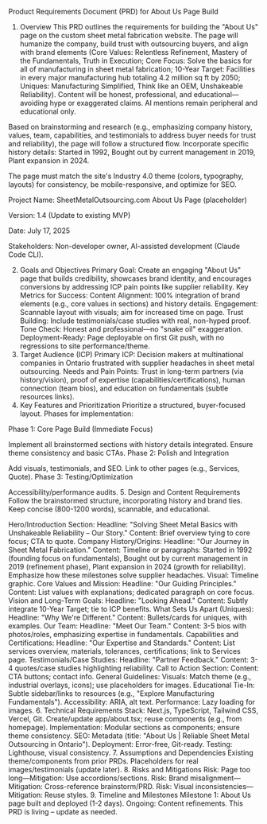 Product Requirements Document (PRD) for About Us Page Build
1. Overview
This PRD outlines the requirements for building the "About Us" page on the custom sheet metal fabrication website. The page will humanize the company, build trust with outsourcing buyers, and align with brand elements (Core Values: Relentless Refinement, Mastery of the Fundamentals, Truth in Execution; Core Focus: Solve the basics for all of manufacturing in sheet metal fabrication; 10-Year Target: Facilities in every major manufacturing hub totaling 4.2 million sq ft by 2050; Uniques: Manufacturing Simplified, Think like an OEM, Unshakeable Reliability). Content will be honest, professional, and educational—avoiding hype or exaggerated claims. AI mentions remain peripheral and educational only.

Based on brainstorming and research (e.g., emphasizing company history, values, team, capabilities, and testimonials to address buyer needs for trust and reliability), the page will follow a structured flow. Incorporate specific history details: Started in 1992, Bought out by current management in 2019, Plant expansion in 2024.

The page must match the site's Industry 4.0 theme (colors, typography, layouts) for consistency, be mobile-responsive, and optimize for SEO.

Project Name: SheetMetalOutsourcing.com About Us Page (placeholder)

Version: 1.4 (Update to existing MVP)

Date: July 17, 2025

Stakeholders: Non-developer owner, AI-assisted development (Claude Code CLI).

2. Goals and Objectives
Primary Goal: Create an engaging "About Us" page that builds credibility, showcases brand identity, and encourages conversions by addressing ICP pain points like supplier reliability.
Key Metrics for Success:
Content Alignment: 100% integration of brand elements (e.g., core values in sections) and history details.
Engagement: Scannable layout with visuals; aim for increased time on page.
Trust Building: Include testimonials/case studies with real, non-hyped proof.
Tone Check: Honest and professional—no "snake oil" exaggeration.
Deployment-Ready: Page deployable on first Git push, with no regressions to site performance/theme.
3. Target Audience (ICP)
Primary ICP: Decision makers at multinational companies in Ontario frustrated with supplier headaches in sheet metal outsourcing.
Needs and Pain Points: Trust in long-term partners (via history/vision), proof of expertise (capabilities/certifications), human connection (team bios), and education on fundamentals (subtle resources links).
4. Key Features and Prioritization
Prioritize a structured, buyer-focused layout. Phases for implementation:

Phase 1: Core Page Build (Immediate Focus)

Implement all brainstormed sections with history details integrated.
Ensure theme consistency and basic CTAs.
Phase 2: Polish and Integration

Add visuals, testimonials, and SEO.
Link to other pages (e.g., Services, Quote).
Phase 3: Testing/Optimization

Accessibility/performance audits.
5. Design and Content Requirements
Follow the brainstormed structure, incorporating history and brand ties. Keep concise (800-1200 words), scannable, and educational.

Hero/Introduction Section:
Headline: "Solving Sheet Metal Basics with Unshakeable Reliability – Our Story."
Content: Brief overview tying to core focus; CTA to quote.
Company History/Origins:
Headline: "Our Journey in Sheet Metal Fabrication."
Content: Timeline or paragraphs: Started in 1992 (founding focus on fundamentals), Bought out by current management in 2019 (refinement phase), Plant expansion in 2024 (growth for reliability). Emphasize how these milestones solve supplier headaches.
Visual: Timeline graphic.
Core Values and Mission:
Headline: "Our Guiding Principles."
Content: List values with explanations; dedicated paragraph on core focus.
Vision and Long-Term Goals:
Headline: "Looking Ahead."
Content: Subtly integrate 10-Year Target; tie to ICP benefits.
What Sets Us Apart (Uniques):
Headline: "Why We're Different."
Content: Bullets/cards for uniques, with examples.
Our Team:
Headline: "Meet Our Team."
Content: 3-5 bios with photos/roles, emphasizing expertise in fundamentals.
Capabilities and Certifications:
Headline: "Our Expertise and Standards."
Content: List services overview, materials, tolerances, certifications; link to Services page.
Testimonials/Case Studies:
Headline: "Partner Feedback."
Content: 3-4 quotes/case studies highlighting reliability.
Call to Action Section:
Content: CTA buttons; contact info.
General Guidelines:
Visuals: Match theme (e.g., industrial overlays, icons); use placeholders for images.
Educational Tie-In: Subtle sidebar/links to resources (e.g., "Explore Manufacturing Fundamentals").
Accessibility: ARIA, alt text.
Performance: Lazy loading for images.
6. Technical Requirements
Stack: Next.js, TypeScript, Tailwind CSS, Vercel, Git. Create/update app/about.tsx; reuse components (e.g., from homepage).
Implementation: Modular sections as components; ensure theme consistency.
SEO: Metadata (title: "About Us | Reliable Sheet Metal Outsourcing in Ontario").
Deployment: Error-free, Git-ready.
Testing: Lighthouse, visual consistency.
7. Assumptions and Dependencies
Existing theme/components from prior PRDs.
Placeholders for real images/testimonials (update later).
8. Risks and Mitigations
Risk: Page too long—Mitigation: Use accordions/sections.
Risk: Brand misalignment—Mitigation: Cross-reference brainstorm/PRD.
Risk: Visual inconsistencies—Mitigation: Reuse styles.
9. Timeline and Milestones
Milestone 1: About Us page built and deployed (1-2 days).
Ongoing: Content refinements.
This PRD is living – update as needed.